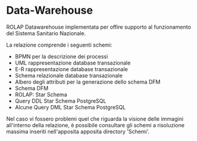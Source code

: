 # Data-Warehouse
ROLAP Datawarehouse implementata per offire supporto al funzionamento del Sistema Sanitario Nazionale.

La relazione comprende i seguenti schemi:
- BPMN per la descrizione dei processi
- UML rappresentazione database transazionale 
- E-R rappresentazione database transazionale
- Schema relazionale database transazionale
- Albero degli attributi per la generazione dello schema DFM
- Schema DFM
- ROLAP: Star Schema
- Query DDL Star Schema PostgreSQL
- Alcune Query DML Star Schema PostgreSQL

Nel caso vi fossero problemi quel che riguarda la visione delle immagini all'interno della relazione, è possibile consultare gli schemi a risoluzione massima inseriti nell'apposita apposita directory 'Schemi'.

